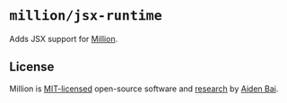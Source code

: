 # `million/jsx-runtime`

Adds JSX support for [Million](https://github.com/aidenybai/million).

## License

Million is [MIT-licensed](../../../LICENSE) open-source software and [research](https://arxiv.org/abs/2202.08409) by [Aiden Bai](https://aidenybai.com).
